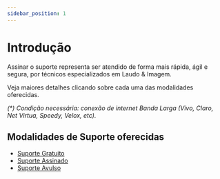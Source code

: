 ```yaml
---
sidebar_position: 1
---
```


# Introdução

Assinar o suporte representa ser atendido de forma mais rápida, ágil e segura, por técnicos
especializados em Laudo & Imagem.

Veja maiores detalhes clicando sobre cada uma das modalidades
oferecidas.

*(\*) Condição necessária: conexão de internet Banda Larga (Vivo, Claro, Net
Virtua, Speedy, Velox, etc).*

## Modalidades de Suporte oferecidas
- [Suporte Gratuito](/docs/002-modalidades-de-suporte-oferecidas/002-suporte-gratuito)
- [Suporte Assinado](/docs/002-modalidades-de-suporte-oferecidas/003-suporte-assinado)
- [Suporte Avulso](/docs/002-modalidades-de-suporte-oferecidas/004-suporte-avulso)